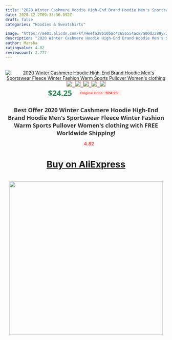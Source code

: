 ```yaml
---
title: "2020 Winter Cashmere Hoodie High-End Brand Hoodie Men's Sportswear Fleece Winter Fashion Warm Sports Pullover Women's clothing"
date: 2020-12-2T09:33:36.892Z
draft: false
categories: "Hoodies & Sweatshirts"

image: "https://ae01.alicdn.com/kf/Heefa28b10bac4c65a554ac87a00d2289y/2020-Winter-Cashmere-Hoodie-High-End-Brand-Hoodie-Men-s-Sportswear-Fleece-Winter-Fashion-Warm-Sports.jpg"
description: "2020 Winter Cashmere Hoodie High-End Brand Hoodie Men's Sportswear Fleece Winter Fashion Warm Sports Pullover Women's clothing"
author: Marsha
ratingvalue: 4.82
reviewcount: 2.777
---
```

<br>
<div style="text-align: center;">
<a href="https://s.click.aliexpress.com/e/_A6BIaD" target="_blank" rel="nofollow noopener noreferrer"><img alt="2020 Winter Cashmere Hoodie High-End Brand Hoodie Men's Sportswear Fleece Winter Fashion Warm Sports Pullover Women's clothing" class="magnifier-image" src="https://ae01.alicdn.com/kf/Heefa28b10bac4c65a554ac87a00d2289y/2020-Winter-Cashmere-Hoodie-High-End-Brand-Hoodie-Men-s-Sportswear-Fleece-Winter-Fashion-Warm-Sports.jpg_640x640.jpg">
<br>
<img style="border:1px solid salmon" src="https://ae01.alicdn.com/kf/Heefa28b10bac4c65a554ac87a00d2289y/2020-Winter-Cashmere-Hoodie-High-End-Brand-Hoodie-Men-s-Sportswear-Fleece-Winter-Fashion-Warm-Sports.jpg_120x120.jpg">&nbsp;&nbsp;<img style="border:1px solid salmon" src="https://ae01.alicdn.com/kf/Hd05d66532a0646d38b99ec96f513b4f47/2020-Winter-Cashmere-Hoodie-High-End-Brand-Hoodie-Men-s-Sportswear-Fleece-Winter-Fashion-Warm-Sports.jpg_120x120.jpg">&nbsp;&nbsp;<img style="border:1px solid salmon" src="https://ae01.alicdn.com/kf/H734de46d950642569110ea5a5d5a22cdX/2020-Winter-Cashmere-Hoodie-High-End-Brand-Hoodie-Men-s-Sportswear-Fleece-Winter-Fashion-Warm-Sports.jpg_120x120.jpg">&nbsp;&nbsp;<img style="border:1px solid salmon" src="https://ae01.alicdn.com/kf/H935b2660896e4be68fce762abd1e9d8f8/2020-Winter-Cashmere-Hoodie-High-End-Brand-Hoodie-Men-s-Sportswear-Fleece-Winter-Fashion-Warm-Sports.jpg_120x120.jpg">&nbsp;&nbsp;<img style="border:1px solid salmon" src="https://ae01.alicdn.com/kf/H01a364fd9574411c8434e24a5084b5a4O/2020-Winter-Cashmere-Hoodie-High-End-Brand-Hoodie-Men-s-Sportswear-Fleece-Winter-Fashion-Warm-Sports.jpg_120x120.jpg"></a></div><br0>
<div style="text-align: center;"><span style="background-color: white; border: 0px; box-sizing: border-box; color: seagreen; display: inline-block; font-family: &quot;open sans&quot; , &quot;arial&quot; , &quot;helvetica&quot; , sans-serif , &quot;heiti&quot;; font-size: 24px; font-stretch: inherit; font-weight: 700; line-height: inherit; margin: 0px 10px 0px 0px; padding: 0px; vertical-align: middle;">$24.25 </span>
<span style="background: rgb(255 , 241 , 241); border-radius: 3px; border: 0px; box-sizing: border-box; color: #ff4747; display: inline-block; font-family: inherit; font-size: 12px; font-stretch: inherit; font-style: inherit; font-variant: inherit; font-weight: 600; line-height: inherit; margin: 0px; padding: 2px 5px; transform: scale(0.9); vertical-align: middle;">Original Price : <b style="text-decoration: line-through;">$24.25 </b> &nbsp;&nbsp;</span></div>
<h1 style="color: #333333; display: inline-block; font-family: &quot;open sans&quot; , &quot;arial&quot; , &quot;helvetica&quot; , sans-serif , &quot;heiti&quot;; font-size: 18px; font-stretch: inherit; font-weight: 700; text-align: center;">Best Offer 2020 Winter Cashmere Hoodie High-End Brand Hoodie Men's Sportswear Fleece Winter Fashion Warm Sports Pullover Women's clothing with FREE Worldwide Shipping!</h1>
<div style="color: #ff4747; text-align: center;">
<img src="https://4.bp.blogspot.com/-M0ZcTcb-5uY/XleCXlxnR4I/AAAAAAAAAEc/OrjgMkXV1oMQFaCRZj5HQwOCBcu3w1FegCPcBGAYYCw/s1600/star.png" style="height: 15px;">&nbsp;<b>4.82</b></div>
<div class="button_cont" align="center"><a class="buynow_a" href="https://s.click.aliexpress.com/e/_A6BIaD" target="_blank" rel="nofollow noopener noreferrer"><H1>Buy on AliExpress</H1></a></div><br>
<div class="separator" style="clear: both; text-align: center;">
<img src="https://lh3.googleusercontent.com/-pTy5HemUv9M/XlePHvY0dAI/AAAAAAAAAE4/0nX5iRUoIWY8eMW9Dpxeirr157OZliDIgCLcBGAsYHQ/s1600/badge.gif" width="480">
</div>

